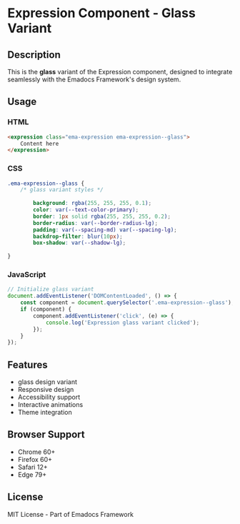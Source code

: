 # Expression Component - Glass Variant

## Description
This is the **glass** variant of the Expression component, designed to integrate seamlessly with the Emadocs Framework's design system.

## Usage

### HTML
```html
<expression class="ema-expression ema-expression--glass">
    Content here
</expression>
```

### CSS
```css
.ema-expression--glass {
    /* glass variant styles */
    
        background: rgba(255, 255, 255, 0.1);
        color: var(--text-color-primary);
        border: 1px solid rgba(255, 255, 255, 0.2);
        border-radius: var(--border-radius-lg);
        padding: var(--spacing-md) var(--spacing-lg);
        backdrop-filter: blur(10px);
        box-shadow: var(--shadow-lg);
    
}
```

### JavaScript
```javascript
// Initialize glass variant
document.addEventListener('DOMContentLoaded', () => {
    const component = document.querySelector('.ema-expression--glass');
    if (component) {
        component.addEventListener('click', (e) => {
            console.log('Expression glass variant clicked');
        });
    }
});
```

## Features
- glass design variant
- Responsive design
- Accessibility support
- Interactive animations
- Theme integration

## Browser Support
- Chrome 60+
- Firefox 60+
- Safari 12+
- Edge 79+

## License
MIT License - Part of Emadocs Framework
